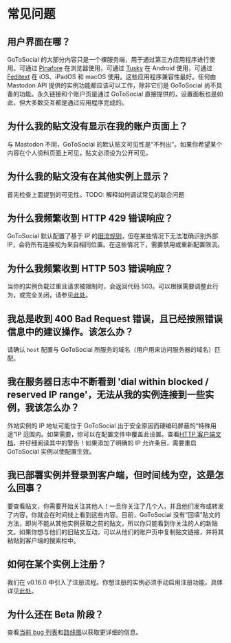 # 常见问题

## 用户界面在哪？

GoToSocial 的大部分内容只是一个裸服务端，用于通过第三方应用程序进行使用。可通过 [Pinafore](https://pinafore.social/) 在浏览器使用，可通过 [Tusky](https://tusky.app/) 在 Android 使用，可通过 [Feditext](https://github.com/feditext/feditext) 在 iOS、iPadOS 和 macOS 使用。这些应用程序兼容性最好。任何由 Mastodon API 提供的实例功能都应该可以工作，除非它们是 GoToSocial 尚不具备的功能。永久链接和个账户页是通过 GoToSocial 直接提供的，设置面板也是如此，但大多数交互都是通过应用程序完成的。

## 为什么我的贴文没有显示在我的账户页面上？

与 Mastodon 不同，GoToSocial 的默认贴文可见性是“不列出”。如果你希望某个内容在个人资料页面上可见，贴文必须设为公开可见。

## 为什么我的贴文没有在其他实例上显示？

首先检查上面提到的可见性。TODO: 解释如何调试常见的联合问题

## 为什么我频繁收到 HTTP 429 错误响应？

GoToSocial 默认配置了基于 IP 的[限流规则](./api/ratelimiting.md)，但在某些情况下无法准确识别外部 IP，会将所有连接视为来自相同位置。在这些情况下，需要禁用或重新配置限流。

## 为什么我频繁收到 HTTP 503 错误响应？

当你的实例负载过重且请求被限制时，会返回代码 503。可以根据需要调整此行为，或完全关闭，请参见[此处](./api/throttling.md)。

## 我总是收到 400 Bad Request 错误，且已经按照错误信息中的建议操作。该怎么办？

请确认 `host` 配置与 GoToSocial 所服务的域名（用户用来访问服务器的域名）匹配。

## 我在服务器日志中不断看到 'dial within blocked / reserved IP range'，无法从我的实例连接到一些实例，我该怎么办？

外站实例的 IP 地址可能位于 GoToSocial 出于安全原因而硬编码屏蔽的“特殊用途”IP 范围内。如果需要，你可以在配置文件中覆盖此设置。查看[HTTP 客户端文档](./configuration/httpclient.md)，并仔细阅读其中的警告！如果添加了明确的 IP 允许条目，需要重启 GoToSocial 实例以使配置生效。

## 我已部署实例并登录到客户端，但时间线为空，这是怎么回事？

要查看贴文，你需要开始关注其他人！一旦你关注了几个人，并且他们发布或转发了内容，你就会在时间线上看到这些内容。目前，GoToSocial 没有“回填”贴文的方法，即尚不能从其他实例获取之前的贴文，所以你只能看到你关注的人的新贴文。如果你想与他们的旧贴文互动，可以从他们的账户页中复制贴文链接，并将其粘贴到客户端的搜索栏中。

## 如何在某个实例上注册？

我们在 v0.16.0 中引入了注册流程。你想注册的实例必须手动启用注册功能，具体详见[此处](./admin/signups.md)。

## 为什么还在 Beta 阶段？

查看[当前 bug 列表](https://github.com/superseriousbusiness/gotosocial/issues?q=is%3Aissue+is%3Aopen+label%3Abug)和[路线图](https://https://codeberg.org/superseriousbusiness/gotosocial/src/branch/main/docs/locales/zh/repo/ROADMAP.md)以获取更详细的信息。
